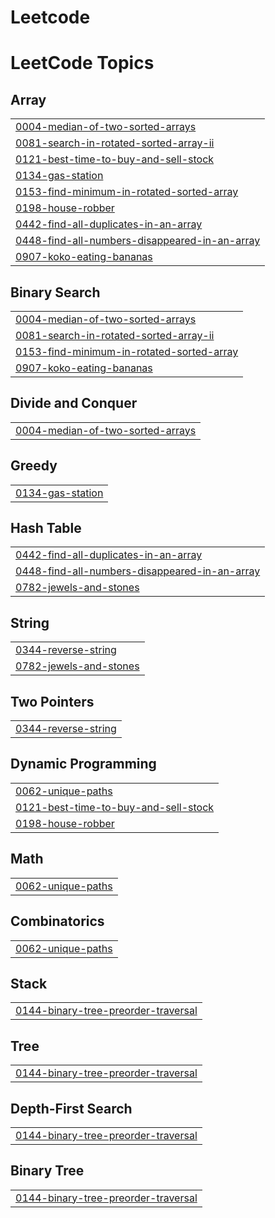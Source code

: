 # Leetcode
<!---LeetCode Topics Start-->
# LeetCode Topics
## Array
|  |
| ------- |
| [0004-median-of-two-sorted-arrays](https://github.com/BabluChahar/Leetcode/tree/master/0004-median-of-two-sorted-arrays) |
| [0081-search-in-rotated-sorted-array-ii](https://github.com/BabluChahar/Leetcode/tree/master/0081-search-in-rotated-sorted-array-ii) |
| [0121-best-time-to-buy-and-sell-stock](https://github.com/BabluChahar/Leetcode/tree/master/0121-best-time-to-buy-and-sell-stock) |
| [0134-gas-station](https://github.com/BabluChahar/Leetcode/tree/master/0134-gas-station) |
| [0153-find-minimum-in-rotated-sorted-array](https://github.com/BabluChahar/Leetcode/tree/master/0153-find-minimum-in-rotated-sorted-array) |
| [0198-house-robber](https://github.com/BabluChahar/Leetcode/tree/master/0198-house-robber) |
| [0442-find-all-duplicates-in-an-array](https://github.com/BabluChahar/Leetcode/tree/master/0442-find-all-duplicates-in-an-array) |
| [0448-find-all-numbers-disappeared-in-an-array](https://github.com/BabluChahar/Leetcode/tree/master/0448-find-all-numbers-disappeared-in-an-array) |
| [0907-koko-eating-bananas](https://github.com/BabluChahar/Leetcode/tree/master/0907-koko-eating-bananas) |
## Binary Search
|  |
| ------- |
| [0004-median-of-two-sorted-arrays](https://github.com/BabluChahar/Leetcode/tree/master/0004-median-of-two-sorted-arrays) |
| [0081-search-in-rotated-sorted-array-ii](https://github.com/BabluChahar/Leetcode/tree/master/0081-search-in-rotated-sorted-array-ii) |
| [0153-find-minimum-in-rotated-sorted-array](https://github.com/BabluChahar/Leetcode/tree/master/0153-find-minimum-in-rotated-sorted-array) |
| [0907-koko-eating-bananas](https://github.com/BabluChahar/Leetcode/tree/master/0907-koko-eating-bananas) |
## Divide and Conquer
|  |
| ------- |
| [0004-median-of-two-sorted-arrays](https://github.com/BabluChahar/Leetcode/tree/master/0004-median-of-two-sorted-arrays) |
## Greedy
|  |
| ------- |
| [0134-gas-station](https://github.com/BabluChahar/Leetcode/tree/master/0134-gas-station) |
## Hash Table
|  |
| ------- |
| [0442-find-all-duplicates-in-an-array](https://github.com/BabluChahar/Leetcode/tree/master/0442-find-all-duplicates-in-an-array) |
| [0448-find-all-numbers-disappeared-in-an-array](https://github.com/BabluChahar/Leetcode/tree/master/0448-find-all-numbers-disappeared-in-an-array) |
| [0782-jewels-and-stones](https://github.com/BabluChahar/Leetcode/tree/master/0782-jewels-and-stones) |
## String
|  |
| ------- |
| [0344-reverse-string](https://github.com/BabluChahar/Leetcode/tree/master/0344-reverse-string) |
| [0782-jewels-and-stones](https://github.com/BabluChahar/Leetcode/tree/master/0782-jewels-and-stones) |
## Two Pointers
|  |
| ------- |
| [0344-reverse-string](https://github.com/BabluChahar/Leetcode/tree/master/0344-reverse-string) |
## Dynamic Programming
|  |
| ------- |
| [0062-unique-paths](https://github.com/BabluChahar/Leetcode/tree/master/0062-unique-paths) |
| [0121-best-time-to-buy-and-sell-stock](https://github.com/BabluChahar/Leetcode/tree/master/0121-best-time-to-buy-and-sell-stock) |
| [0198-house-robber](https://github.com/BabluChahar/Leetcode/tree/master/0198-house-robber) |
## Math
|  |
| ------- |
| [0062-unique-paths](https://github.com/BabluChahar/Leetcode/tree/master/0062-unique-paths) |
## Combinatorics
|  |
| ------- |
| [0062-unique-paths](https://github.com/BabluChahar/Leetcode/tree/master/0062-unique-paths) |
## Stack
|  |
| ------- |
| [0144-binary-tree-preorder-traversal](https://github.com/BabluChahar/Leetcode/tree/master/0144-binary-tree-preorder-traversal) |
## Tree
|  |
| ------- |
| [0144-binary-tree-preorder-traversal](https://github.com/BabluChahar/Leetcode/tree/master/0144-binary-tree-preorder-traversal) |
## Depth-First Search
|  |
| ------- |
| [0144-binary-tree-preorder-traversal](https://github.com/BabluChahar/Leetcode/tree/master/0144-binary-tree-preorder-traversal) |
## Binary Tree
|  |
| ------- |
| [0144-binary-tree-preorder-traversal](https://github.com/BabluChahar/Leetcode/tree/master/0144-binary-tree-preorder-traversal) |
<!---LeetCode Topics End-->